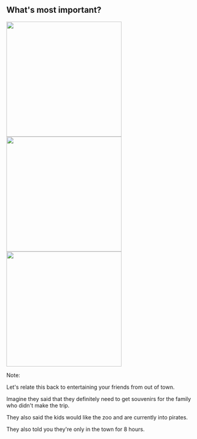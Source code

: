 ## What's most important?

<img src="/images/seaport-village.jpg" width="300px"/>
<img src="/images/zoo.jpg" width="300px"/>
<img src="/images/starofindia.jpg" width="300px"/>

Note:

Let's relate this back to entertaining your friends from out of town.

Imagine they said that they definitely need to get souvenirs for the family who didn't make the trip.

They also said the kids would like the zoo and are currently into pirates.

They also told you they're only in the town for 8 hours.
